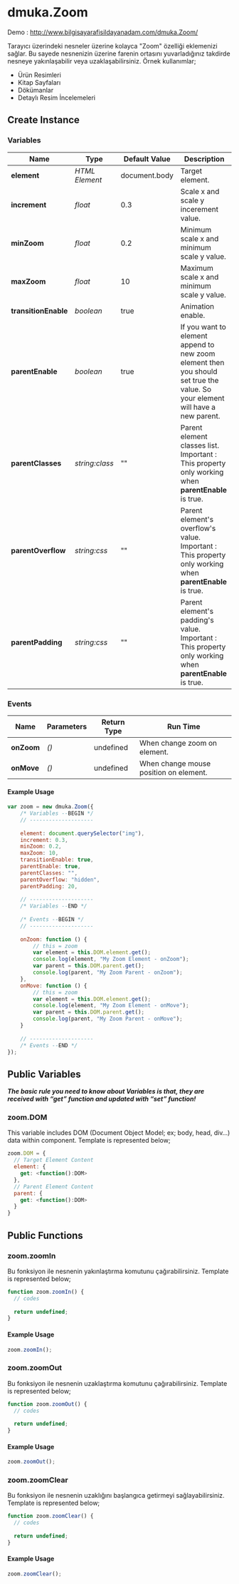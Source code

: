 # dmuka.Zoom

 Demo : http://www.bilgisayarafisildayanadam.com/dmuka.Zoom/
 
 Tarayıcı üzerindeki nesneler üzerine kolayca "Zoom" özelliği eklemenizi sağlar. Bu sayede nesnenizin üzerine farenin ortasını yuvarladığınız takdirde nesneye yakınlaşabilir veya uzaklaşabilirsiniz. Örnek kullanımlar;
 
 * Ürün Resimleri
 * Kitap Sayfaları
 * Dökümanlar
 * Detaylı Resim İncelemeleri
 
## Create Instance

### Variables
Name | Type | Default Value | Description
---- | ---- | ------------- | -----------
  **element** | _HTML Element_ | document.body | Target element.
  **increment** | _float_ | 0.3 | Scale x and scale y incerement value.
  **minZoom** | _float_ | 0.2 | Minimum scale x and minimum scale y value.
  **maxZoom** | _float_ | 10 | Maximum scale x and minimum scale y value.
  **transitionEnable** | _boolean_ | true | Animation enable.
  **parentEnable** | _boolean_ | true | If you want to element append to new zoom element then you should set true the value. So your element will have a new parent.
  **parentClasses** | _string:class_ | "" | Parent element classes list. Important : This property only working when **parentEnable** is true.
  **parentOverflow** | _string:css_ | "" | Parent element's overflow's value. Important : This property only working when **parentEnable** is true.
  **parentPadding** | _string:css_ | "" | Parent element's padding's value. Important : This property only working when **parentEnable** is true.
  
### Events
Name | Parameters | Return Type | Run Time
---- | ---- | ------------- | -----------
**onZoom** | _()_ | undefined | When change zoom on element.
**onMove** | _()_ | undefined | When change mouse position on element.

#### Example Usage
```javascript
var zoom = new dmuka.Zoom({
    /* Variables --BEGIN */
    // --------------------
    
    element: document.querySelector("img"),
    increment: 0.3,
    minZoom: 0.2,
    maxZoom: 10,
    transitionEnable: true,
    parentEnable: true,
    parentClasses: "",
    parentOverflow: "hidden",
    parentPadding: 20,
    
    // --------------------
    /* Variables --END */
    
    /* Events --BEGIN */
    // --------------------
    
    onZoom: function () {
        // this = zoom
        var element = this.DOM.element.get();
        console.log(element, "My Zoom Element - onZoom");
        var parent = this.DOM.parent.get();
        console.log(parent, "My Zoom Parent - onZoom");
    },
    onMove: function () {
        // this = zoom
        var element = this.DOM.element.get();
        console.log(element, "My Zoom Element - onMove");
        var parent = this.DOM.parent.get();
        console.log(parent, "My Zoom Parent - onMove");
    }
    
    // --------------------
    /* Events --END */
});
```

## Public Variables
_**The basic rule you need to know about Variables is that, they are received with “get” function and updated with “set” function!**_


### zoom.DOM
This variable includes DOM (Document Object Model; ex; body, head, div…) data within component. Template is represented below;

```javascript
zoom.DOM = {
  // Target Element Content
  element: {
    get: <function():DOM>
  },
  // Parent Element Content
  parent: {
    get: <function():DOM>
  }
}
```

## Public Functions

### zoom.zoomIn
Bu fonksiyon ile nesnenin yakınlaştırma komutunu çağırabilirsiniz. Template is represented below;
```javascript
function zoom.zoomIn() {
  // codes
  
  return undefined;
}
```

#### Example Usage
```javascript
zoom.zoomIn();
```

### zoom.zoomOut
Bu fonksiyon ile nesnenin uzaklaştırma komutunu çağırabilirsiniz. Template is represented below;
```javascript
function zoom.zoomOut() {
  // codes
  
  return undefined;
}
```

#### Example Usage
```javascript
zoom.zoomOut();
```

### zoom.zoomClear
Bu fonksiyon ile nesnenin uzaklığını başlangıca getirmeyi sağlayabilirsiniz. Template is represented below;
```javascript
function zoom.zoomClear() {
  // codes
  
  return undefined;
}
```

#### Example Usage
```javascript
zoom.zoomClear();
```
